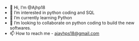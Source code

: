 - 👋 Hi, I’m @Ajhp18
- 👀 I’m interested in python coding and SQL
- 🌱 I’m currently learning Python
- 💞️ I’m looking to collaborate on python coding to build the new softwares.
- 📫 How to reach me - ajayhps18@gmail.com

<!---
Ajhp18/Ajhp18 is a ✨ special ✨ repository because its `README.md` (this file) appears on your GitHub profile.
You can click the Preview link to take a look at your changes.
--->
